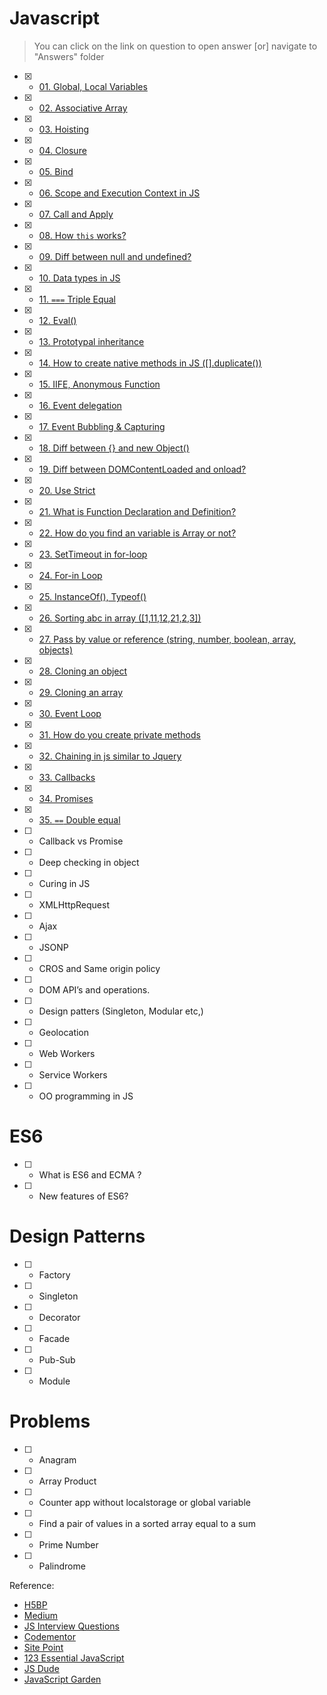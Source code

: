 # Javascript

> You can click on the link on question to open answer [or] navigate to "Answers" folder

- [x] - [01. Global, Local Variables](Answers/01.global-local-variables.js)
- [x] - [02. Associative Array](https://github.com/FuelFrontend/Frontend-Developer-Interview-Preparation/blob/master/Javascript/Answers/02.associative-array.js)
- [x] - [03. Hoisting](https://github.com/FuelFrontend/Frontend-Developer-Interview-Preparation/blob/master/Javascript/Answers/03.hoisting.js)
- [x] - [04. Closure](https://github.com/FuelFrontend/Frontend-Developer-Interview-Preparation/blob/master/Javascript/Answers/04.closure.js)
- [x] - [05. Bind](https://github.com/FuelFrontend/Frontend-Developer-Interview-Preparation/blob/master/Javascript/Answers/05.bind.js)
- [x] - [06. Scope and Execution Context in JS](https://github.com/FuelFrontend/Frontend-Developer-Interview-Preparation/blob/master/Javascript/Answers/06.scope.js)
- [x] - [07. Call and Apply](https://github.com/FuelFrontend/Frontend-Developer-Interview-Preparation/blob/master/Javascript/Answers/07.call-and-apply.js)
- [x] - [08. How `this` works?](https://github.com/FuelFrontend/Frontend-Developer-Interview-Preparation/blob/master/Javascript/Answers/08.how-this-works.js)
- [x] - [09. Diff between null and undefined?](https://github.com/FuelFrontend/Frontend-Developer-Interview-Preparation/blob/master/Javascript/Answers/09.diff-between-null-and-undefined.js)
- [x] - [10. Data types in JS](https://github.com/FuelFrontend/Frontend-Developer-Interview-Preparation/blob/master/Javascript/Answers/10.data-types-in-js.js)
- [x] - [11. `===` Triple Equal](https://github.com/FuelFrontend/Frontend-Developer-Interview-Preparation/blob/master/Javascript/Answers/11.triple-equal.js)
- [x] - [12. Eval()](https://github.com/FuelFrontend/Frontend-Developer-Interview-Preparation/blob/master/Javascript/Answers/12.eval.js)
- [x] - [13. Prototypal inheritance](https://github.com/FuelFrontend/Frontend-Developer-Interview-Preparation/blob/master/Javascript/Answers/13.prototypal-inheritance.js)
- [x] - [14. How to create native methods in JS ([].duplicate())](https://github.com/FuelFrontend/Frontend-Developer-Interview-Preparation/blob/master/Javascript/Answers/14.create-native-methods.js)
- [x] - [15. IIFE, Anonymous Function](https://github.com/FuelFrontend/Frontend-Developer-Interview-Preparation/blob/master/Javascript/Answers/15.iife-anonymous-function.js)
- [x] - [16. Event delegation](https://github.com/FuelFrontend/Frontend-Developer-Interview-Preparation/blob/master/Javascript/Answers/16.event-delegation.js)
- [x] - [17. Event Bubbling & Capturing](https://github.com/FuelFrontend/Frontend-Developer-Interview-Preparation/blob/master/Javascript/Answers/17.event-bubbling-and-capturing.js)
- [x] - [18. Diff between {} and new Object()](https://github.com/FuelFrontend/Frontend-Developer-Interview-Preparation/blob/master/Javascript/Answers/18.difference-between-%7B%7D-and-new%20Object().js)
- [x] - [19. Diff between DOMContentLoaded and onload?](https://github.com/FuelFrontend/Frontend-Developer-Interview-Preparation/blob/master/Javascript/Answers/19.domContentLoaded-and-onLoad.js)
- [x] - [20. Use Strict](https://github.com/FuelFrontend/Frontend-Developer-Interview-Preparation/blob/master/Javascript/Answers/20.use-strict.js)
- [x] - [21. What is Function Declaration and Definition?](https://github.com/FuelFrontend/Frontend-Developer-Interview-Preparation/blob/master/Javascript/Answers/21.function-declaration-definition.js)
- [x] - [22. How do you find an variable is Array or not?](https://github.com/FuelFrontend/Frontend-Developer-Interview-Preparation/blob/master/Javascript/Answers/22.find-array-or-not.js)
- [x] - [23. SetTimeout in for-loop](https://github.com/FuelFrontend/Frontend-Developer-Interview-Preparation/blob/master/Javascript/Answers/23.set-timout-for-loop.js)
- [x] - [24. For-in Loop](https://github.com/FuelFrontend/Frontend-Developer-Interview-Preparation/blob/master/Javascript/Answers/24.for-in-loop.js)
- [x] - [25. InstanceOf(), Typeof()](https://github.com/FuelFrontend/Frontend-Developer-Interview-Preparation/blob/master/Javascript/Answers/25.instance-and-type-of.js)
- [x] - [26. Sorting abc in array ([1,11,12,21,2,3])](https://github.com/FuelFrontend/Frontend-Developer-Interview-Preparation/blob/master/Javascript/Answers/26.sorting-alphabetically.js)
- [x] - [27. Pass by value or reference (string, number, boolean, array, objects)](https://github.com/FuelFrontend/Frontend-Developer-Interview-Preparation/blob/master/Javascript/Answers/27.pass-by-value-and-reference.js)
- [x] - [28. Cloning an object](https://github.com/FuelFrontend/Frontend-Developer-Interview-Preparation/blob/master/Javascript/Answers/28.cloning-objects.js)
- [x] - [29. Cloning an array](https://github.com/FuelFrontend/Frontend-Developer-Interview-Preparation/blob/master/Javascript/Answers/29.cloning-array.js)
- [x] - [30. Event Loop](https://github.com/FuelFrontend/Frontend-Developer-Interview-Preparation/blob/master/Javascript/Answers/30.event-loop.js)
- [x] - [31. How do you create private methods](https://github.com/FuelFrontend/Frontend-Developer-Interview-Preparation/blob/master/Javascript/Answers/31.private-methods.js)
- [x] - [32. Chaining in js similar to Jquery](https://github.com/FuelFrontend/Frontend-Developer-Interview-Preparation/blob/master/Javascript/Answers/32.chaining-in-javascript.js)
- [x] - [33. Callbacks](https://github.com/FuelFrontend/Frontend-Developer-Interview-Preparation/blob/master/Javascript/Answers/33.callbacks.js)
- [x] - [34. Promises](https://github.com/FuelFrontend/Frontend-Developer-Interview-Preparation/blob/master/Javascript/Answers/34.promises.js)
- [x] - [35. `==` Double equal](https://github.com/FuelFrontend/Frontend-Developer-Interview-Preparation/blob/master/Javascript/Answers/35.double-equal-to.js)
- [ ] - Callback vs Promise
- [ ] - Deep checking in object
- [ ] - Curing in JS
- [ ] - XMLHttpRequest
- [ ] - Ajax
- [ ] - JSONP
- [ ] - CROS and Same origin policy
- [ ] - DOM API’s and operations.
- [ ] - Design patters (Singleton, Modular etc,)
- [ ] - Geolocation
- [ ] - Web Workers
- [ ] - Service Workers
- [ ] - OO programming in JS

# ES6

- [ ] - What is ES6 and ECMA ?
- [ ] - New features of ES6?

# Design Patterns

- [ ] - Factory
- [ ] - Singleton
- [ ] - Decorator
- [ ] - Facade
- [ ] - Pub-Sub
- [ ] - Module

# Problems

- [ ] - Anagram
- [ ] - Array Product
- [ ] - Counter app without localstorage or global variable
- [ ] - Find a pair of values in a sorted array equal to a sum
- [ ] - Prime Number
- [ ] - Palindrome

Reference:

- [H5BP](https://github.com/h5bp/Front-end-Developer-Interview-Questions#css-questions)
- [Medium](https://medium.com/javascript-scene/10-interview-questions-every-javascript-developer-should-know-6fa6bdf5ad95#.iybw0vavi)
- [JS Interview Questions](https://github.com/gokulkrishh/js-interview-questions)
- [Codementor](https://www.codementor.io/javascript/tutorial/21-essential-javascript-tech-interview-practice-questions-answers)
- [Site Point](https://www.sitepoint.com/5-javascript-interview-exercises/)
- [123 Essential JavaScript](https://github.com/nishant8BITS/123-Essential-JavaScript-Interview-Question)
- [JS Dude](http://www.thatjsdude.com/interview/js2.html)
- [JavaScript Garden](http://bonsaiden.github.io/JavaScript-Garden/)
